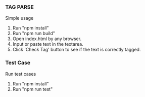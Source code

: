 ### TAG PARSE
Simple usage
1. Run "npm install"
2. Run "npm run build"
3. Open index.html by any browser.
4. Input or paste text in the textarea.
5. Click 'Check Tag' button to see if the text is correctly tagged.

### Test Case
Run test cases
1. Run "npm install"
2. Run "npm run test"

